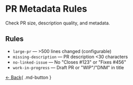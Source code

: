 # PR Metadata Rules

Check PR size, description quality, and metadata.

## Rules

- `large-pr` — >500 lines changed (configurable)
- `missing-description` — PR description <30 characters
- `no-linked-issue` — No "Closes #123" or "Fixes #456"
- `work-in-progress` — Draft PR or "WIP"/"DNM" in title

[← Back](index.md){ .md-button }


